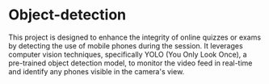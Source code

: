 # Object-detection
This project is designed to enhance the integrity of online quizzes or exams by detecting the use of mobile phones during the session. It leverages computer vision techniques, specifically YOLO (You Only Look Once), a pre-trained object detection model, to monitor the video feed in real-time and identify any phones visible in the camera's view.
